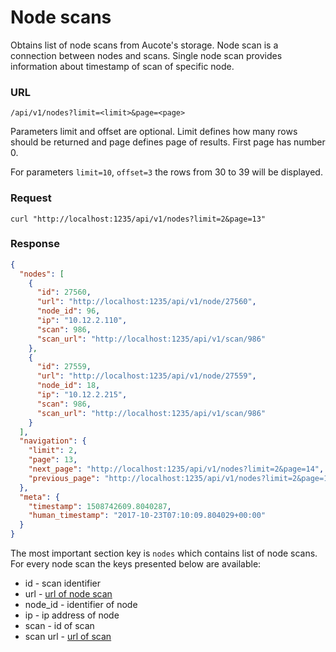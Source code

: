 # Node scans

Obtains list of node scans from Aucote's storage. Node scan is a connection between nodes and scans.
Single node scan provides information about timestamp of scan of specific node.

### URL

```
/api/v1/nodes?limit=<limit>&page=<page>
```

Parameters limit and offset are optional. Limit defines how many rows should be returned 
and page defines page of results. First page has number 0.

For parameters `limit=10`, `offset=3` the rows from 30 to 39 will be displayed.

### Request

```
curl "http://localhost:1235/api/v1/nodes?limit=2&page=13"
```

### Response

```json
{
  "nodes": [
    {
      "id": 27560,
      "url": "http://localhost:1235/api/v1/node/27560",
      "node_id": 96,
      "ip": "10.12.2.110",
      "scan": 986,
      "scan_url": "http://localhost:1235/api/v1/scan/986"
    },
    {
      "id": 27559,
      "url": "http://localhost:1235/api/v1/node/27559",
      "node_id": 18,
      "ip": "10.12.2.215",
      "scan": 986,
      "scan_url": "http://localhost:1235/api/v1/scan/986"
    }
  ],
  "navigation": {
    "limit": 2,
    "page": 13,
    "next_page": "http://localhost:1235/api/v1/nodes?limit=2&page=14",
    "previous_page": "http://localhost:1235/api/v1/nodes?limit=2&page=12"
  },
  "meta": {
    "timestamp": 1508742609.8040287,
    "human_timestamp": "2017-10-23T07:10:09.804029+00:00"
  }
}
```

The most important section key is `nodes` which contains list of node scans. 
For every node scan the keys presented below are available:

* id - scan identifier
* url - [url of node scan](node_scan.md)
* node_id - identifier of node
* ip - ip address of node
* scan - id of scan
* scan url - [url of scan](scan.md)